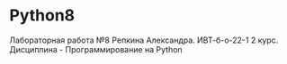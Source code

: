 # Python8
Лабораторная работа №8 Репкина Александра. ИВТ-б-о-22-1 2 курс. Дисциплина - Программирование на Python
